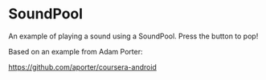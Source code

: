 # SoundPool

An example of playing a sound using a SoundPool. Press the button to pop!

Based on an example from Adam Porter:

https://github.com/aporter/coursera-android



